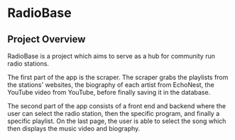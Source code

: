 RadioBase
=========
Project Overview
-------------
RadioBase is a project which aims to serve as a hub for community run radio stations. 

The first part of the app is the scraper. The scraper grabs the playlists from the stations' websites, the biography of each artist from EchoNest, the YouTube video from YouTube, before finally saving it in the database. 

The second part of the app consists of a front end and backend where the user can select the radio station, then the specific program, and finally a specific playlist. On the last page, the user is able to select the song which then displays the music video and biography. 

